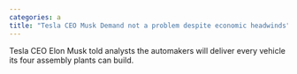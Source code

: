 ```yaml
---
categories: a
title: "Tesla CEO Musk Demand not a problem despite economic headwinds"
---
```

Tesla CEO Elon Musk told analysts the automakers will deliver every vehicle its four assembly plants can build.